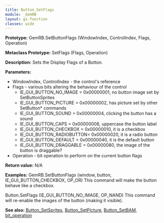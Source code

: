 ```yaml
---
title: Button_SetFlags
module: _GemRB
layout: gs-function
classes: wide
---
```


**Prototype:** GemRB.SetButtonFlags (WindowIndex, ControlIndex, Flags, Operation)

**Metaclass Prototype:** SetFlags (Flags, Operation)

**Description:** Sets the Display Flags of a Button. 

**Parameters:**
  * WindowIndex, ControlIndex - the control's reference
  * Flags - various bits altering the behaviour of the control
    * IE_GUI_BUTTON_NO_IMAGE   = 0x00000001, no button image set by SetButtonSprites
    * IE_GUI_BUTTON_PICTURE    = 0x00000002, has picture set by other SetButton* commands
    * IE_GUI_BUTTON_SOUND      = 0x00000004, clicking the button has a sound
    * IE_GUI_BUTTON_CAPS       = 0x00000008, uppercase the button label
    * IE_GUI_BUTTON_CHECKBOX   = 0x00000010, it is a checkbox
    * IE_GUI_BUTTON_RADIOBUTTON= 0x00000020, it is a radio button
    * IE_GUI_BUTTON_DEFAULT    = 0x00000040, it is the default button
    * IE_GUI_BUTTON_DRAGGABLE  = 0x00000080, the image of the button is draggable?
  * Operation - bit operation to perform on the current button flags

**Return value:** N/A

**Examples:**
  GemRB.SetButtonFlags (window, button, IE_GUI_BUTTON_CHECKBOX, OP_OR)
This command will make the button behave like a checkbox.

  Button.SetFlags (IE_GUI_BUTTON_NO_IMAGE, OP_NAND)
This command will re-enable the images of the button (making it visible).

**See also:** [Button_SetSprites](Button_SetSprites.md), [Button_SetPicture](Button_SetPicture.md), [Button_SetBAM](Button_SetBAM.md), [bit_operation](bit_operation.md)
